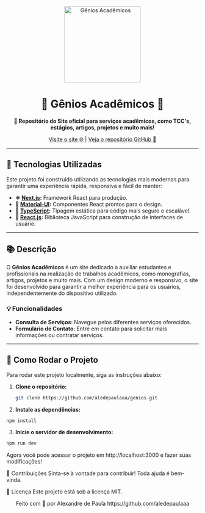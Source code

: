<div align="center">
  <img src="https://github.com/user-attachments/assets/a1bb264b-5247-41e7-90a0-361f4164b503" alt="Gênios Acadêmicos" width="200"/>
  
  # 🌟 Gênios Acadêmicos 🌟

  **🚀 Repositório do Site oficial para serviços acadêmicos, como TCC's, estágios, artigos, projetos e muito mais!**

  <a href="https://www.geniosacademicos.com.br/">Visite o site 🌐</a> | <a href="https://github.com/aledepaulaaa/genios">Veja o repositório GitHub 📂</a>
</div>

---

## 🎨 Tecnologias Utilizadas

Este projeto foi construído utilizando as tecnologias mais modernas para garantir uma experiência rápida, responsiva e fácil de manter:

- **⚛️ [Next.js](https://nextjs.org/):** Framework React para produção.
- **💅 [Material-UI](https://mui.com/):** Componentes React prontos para o design.
- **🔷 [TypeScript](https://www.typescriptlang.org/):** Tipagem estática para código mais seguro e escalável.
- **🎨 [React.js](https://reactjs.org/):** Biblioteca JavaScript para construção de interfaces de usuário.

---

## 📚 Descrição

O **Gênios Acadêmicos** é um site dedicado a auxiliar estudantes e profissionais na realização de trabalhos acadêmicos, como monografias, artigos, projetos e muito mais. Com um design moderno e responsivo, o site foi desenvolvido para garantir a melhor experiência para os usuários, independentemente do dispositivo utilizado.

### 💡 Funcionalidades

- **Consulta de Serviços**: Navegue pelos diferentes serviços oferecidos.
- **Formulário de Contato**: Entre em contato para solicitar mais informações ou contratar serviços.

---

## 🚀 Como Rodar o Projeto

Para rodar este projeto localmente, siga as instruções abaixo:

1. **Clone o repositório:**
   ```bash
   git clone https://github.com/aledepaulaaa/genios.git
   
2. **Instale as dependências:**
  ```bash
npm install
```
3. **Inicie o servidor de desenvolvimento:**
```bash
npm run dev
```
Agora você pode acessar o projeto em http://localhost:3000 e fazer suas modificações!

🤝 Contribuições
Sinta-se à vontade para contribuir! Toda ajuda é bem-vinda.

📄 Licença
Este projeto está sob a licença MIT.

<div align="center">
  Feito com 💙 por Alexandre de Paula https://github.com/aledepaulaaa
</div>
